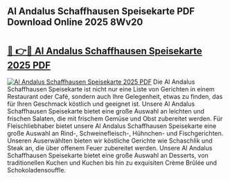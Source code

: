 ## Al Andalus Schaffhausen Speisekarte PDF Download Online 2025 8Wv20

# <h2><a href="http://gc8qc46.nevu.top/?p=Al+Andalus+Schaffhausen+Speisekarte">🔗 👉🔴 Al Andalus Schaffhausen Speisekarte 2025 PDF</a></h2>

[![Al Andalus Schaffhausen Speisekarte 2025 PDF](https://i.imgur.com/dBaPXMq.png)](http://gc8qc46.nevu.top/?p=Al+Andalus+Schaffhausen+Speisekarte)
Die Al Andalus Schaffhausen Speisekarte ist nicht nur eine Liste von Gerichten in einem Restaurant oder Café, sondern auch Ihre Gelegenheit, etwas zu finden, das für Ihren Geschmack köstlich und geeignet ist. Unsere Al Andalus Schaffhausen Speisekarte bietet eine große Auswahl an leichten und frischen Salaten, die mit frischem Gemüse und Obst zubereitet werden. Für Fleischliebhaber bietet unsere Al Andalus Schaffhausen Speisekarte eine große Auswahl an Rind-, Schweinefleisch-, Hühnchen- und Fischgerichten. Unseren Auserwählten bieten wir köstliche Gerichte wie Schaschlik und Steak an, die über offenem Feuer zubereitet werden. Unsere Al Andalus Schaffhausen Speisekarte bietet eine große Auswahl an Desserts, von traditionellen Kuchen und Kuchen bis hin zu exquisiten Crème Brûlée und Schokoladensouffle.
